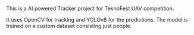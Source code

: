 This is a AI powered Tracker project for TeknoFest UAV competition.

It uses OpenCV for tracking and YOLOv8 for the predictions. The model is trained on a custom dataset consisting just people.



